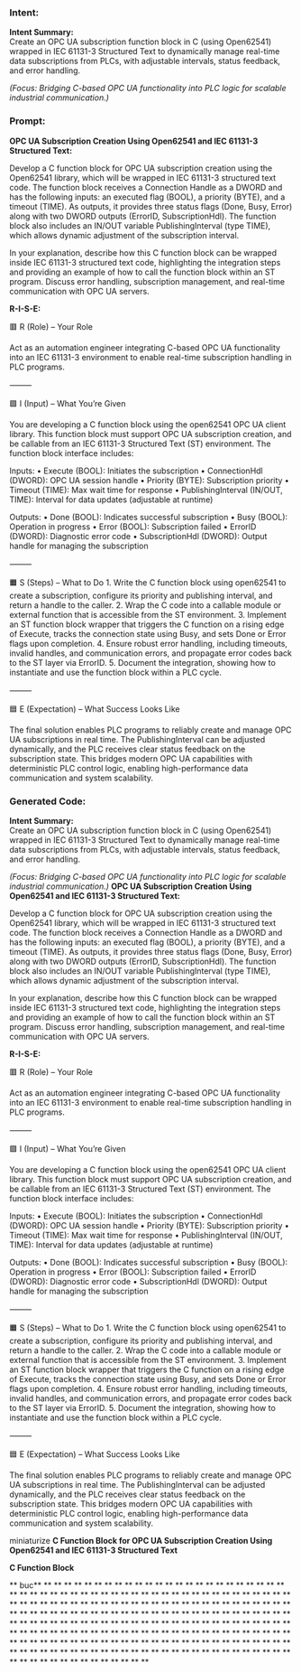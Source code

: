 ### Intent:
**Intent Summary:**  
Create an OPC UA subscription function block in C (using Open62541) wrapped in IEC 61131-3 Structured Text to dynamically manage real-time data subscriptions from PLCs, with adjustable intervals, status feedback, and error handling.  

*(Focus: Bridging C-based OPC UA functionality into PLC logic for scalable industrial communication.)*

### Prompt:
**OPC UA Subscription Creation Using Open62541 and IEC 61131-3 Structured Text:**

Develop a C function block for OPC UA subscription creation using the Open62541 library, which will be wrapped in IEC 61131-3 structured text code. The function block receives a Connection Handle as a DWORD and has the following inputs: an executed flag (BOOL), a priority (BYTE), and a timeout (TIME). As outputs, it provides three status flags (Done, Busy, Error) along with two DWORD outputs (ErrorID, SubscriptionHdl). The function block also includes an IN/OUT variable PublishingInterval (type TIME), which allows dynamic adjustment of the subscription interval.

In your explanation, describe how this C function block can be wrapped inside IEC 61131-3 structured text code, highlighting the integration steps and providing an example of how to call the function block within an ST program. Discuss error handling, subscription management, and real-time communication with OPC UA servers.

**R-I-S-E:**

🟥 R (Role) – Your Role

Act as an automation engineer integrating C-based OPC UA functionality into an IEC 61131-3 environment to enable real-time subscription handling in PLC programs.

⸻

🟩 I (Input) – What You’re Given

You are developing a C function block using the open62541 OPC UA client library. This function block must support OPC UA subscription creation, and be callable from an IEC 61131-3 Structured Text (ST) environment. The function block interface includes:

Inputs:
	•	Execute (BOOL): Initiates the subscription
	•	ConnectionHdl (DWORD): OPC UA session handle
	•	Priority (BYTE): Subscription priority
	•	Timeout (TIME): Max wait time for response
	•	PublishingInterval (IN/OUT, TIME): Interval for data updates (adjustable at runtime)

Outputs:
	•	Done (BOOL): Indicates successful subscription
	•	Busy (BOOL): Operation in progress
	•	Error (BOOL): Subscription failed
	•	ErrorID (DWORD): Diagnostic error code
	•	SubscriptionHdl (DWORD): Output handle for managing the subscription

⸻

🟧 S (Steps) – What to Do
	1.	Write the C function block using open62541 to create a subscription, configure its priority and publishing interval, and return a handle to the caller.
	2.	Wrap the C code into a callable module or external function that is accessible from the ST environment.
	3.	Implement an ST function block wrapper that triggers the C function on a rising edge of Execute, tracks the connection state using Busy, and sets Done or Error flags upon completion.
	4.	Ensure robust error handling, including timeouts, invalid handles, and communication errors, and propagate error codes back to the ST layer via ErrorID.
	5.	Document the integration, showing how to instantiate and use the function block within a PLC cycle.

⸻

🟦 E (Expectation) – What Success Looks Like

The final solution enables PLC programs to reliably create and manage OPC UA subscriptions in real time. The PublishingInterval can be adjusted dynamically, and the PLC receives clear status feedback on the subscription state. This bridges modern OPC UA capabilities with deterministic PLC control logic, enabling high-performance data communication and system scalability.

### Generated Code:
**Intent Summary:**  
Create an OPC UA subscription function block in C (using Open62541) wrapped in IEC 61131-3 Structured Text to dynamically manage real-time data subscriptions from PLCs, with adjustable intervals, status feedback, and error handling.  

*(Focus: Bridging C-based OPC UA functionality into PLC logic for scalable industrial communication.)*
**OPC UA Subscription Creation Using Open62541 and IEC 61131-3 Structured Text:**

Develop a C function block for OPC UA subscription creation using the Open62541 library, which will be wrapped in IEC 61131-3 structured text code. The function block receives a Connection Handle as a DWORD and has the following inputs: an executed flag (BOOL), a priority (BYTE), and a timeout (TIME). As outputs, it provides three status flags (Done, Busy, Error) along with two DWORD outputs (ErrorID, SubscriptionHdl). The function block also includes an IN/OUT variable PublishingInterval (type TIME), which allows dynamic adjustment of the subscription interval.

In your explanation, describe how this C function block can be wrapped inside IEC 61131-3 structured text code, highlighting the integration steps and providing an example of how to call the function block within an ST program. Discuss error handling, subscription management, and real-time communication with OPC UA servers.

**R-I-S-E:**

🟥 R (Role) – Your Role

Act as an automation engineer integrating C-based OPC UA functionality into an IEC 61131-3 environment to enable real-time subscription handling in PLC programs.

⸻

🟩 I (Input) – What You’re Given

You are developing a C function block using the open62541 OPC UA client library. This function block must support OPC UA subscription creation, and be callable from an IEC 61131-3 Structured Text (ST) environment. The function block interface includes:

Inputs:
	•	Execute (BOOL): Initiates the subscription
	•	ConnectionHdl (DWORD): OPC UA session handle
	•	Priority (BYTE): Subscription priority
	•	Timeout (TIME): Max wait time for response
	•	PublishingInterval (IN/OUT, TIME): Interval for data updates (adjustable at runtime)

Outputs:
	•	Done (BOOL): Indicates successful subscription
	•	Busy (BOOL): Operation in progress
	•	Error (BOOL): Subscription failed
	•	ErrorID (DWORD): Diagnostic error code
	•	SubscriptionHdl (DWORD): Output handle for managing the subscription

⸻

🟧 S (Steps) – What to Do
	1.	Write the C function block using open62541 to create a subscription, configure its priority and publishing interval, and return a handle to the caller.
	2.	Wrap the C code into a callable module or external function that is accessible from the ST environment.
	3.	Implement an ST function block wrapper that triggers the C function on a rising edge of Execute, tracks the connection state using Busy, and sets Done or Error flags upon completion.
	4.	Ensure robust error handling, including timeouts, invalid handles, and communication errors, and propagate error codes back to the ST layer via ErrorID.
	5.	Document the integration, showing how to instantiate and use the function block within a PLC cycle.

⸻

🟦 E (Expectation) – What Success Looks Like

The final solution enables PLC programs to reliably create and manage OPC UA subscriptions in real time. The PublishingInterval can be adjusted dynamically, and the PLC receives clear status feedback on the subscription state. This bridges modern OPC UA capabilities with deterministic PLC control logic, enabling high-performance data communication and system scalability.

 miniaturize
**C Function Block for OPC UA Subscription Creation Using Open62541 and IEC 61131-3 Structured Text**

**C Function Block**

** buc**
**
**
**
**
**
**
**
**
**
**
**
**
**
**
**
**
**
**
**
**
**
**
**
**
**
**
**
**
**
**
**
**
**
**
**
**
**
**
**
**
**
**
**
**
**
**
**
**
**
**
**
**
**
**
**
**
**
**
**
**
**
**
**
**
**
**
**
**
**
**
**
**
**
**
**
**
**
**
**
**
**
**
**
**
**
**
**
**
**
**
**
**
**
**
**
**
**
**
**
**
**
**
**
**
**
**
**
**
**
**
**
**
**
**
**
**
**
**
**
**
**
**
**
**
**
**
**
**
**
**
**
**
**
**
**
**
**
**
**
**
**
**
**
**
**
**
**
**
**
**
**
**
**
**
**
**
**
**
**
**
**
**
**
**
**
**
**
**
**
**
**
**
**
**
**
**
**
**
**
**
**
**
**
**
**
**
**
**
**
**
**
**
**
**
**
**
**
**
**
**
**
**
**
**
**
**
**
**
**
**
**
**
**
**
**
**
**
**
**
**
**
**
**
**
**
**
**
**
**
**
**
**
**
**
